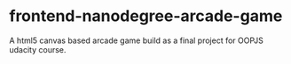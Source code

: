 frontend-nanodegree-arcade-game
===============================

A html5 canvas based arcade game build as a final project for OOPJS udacity course.
